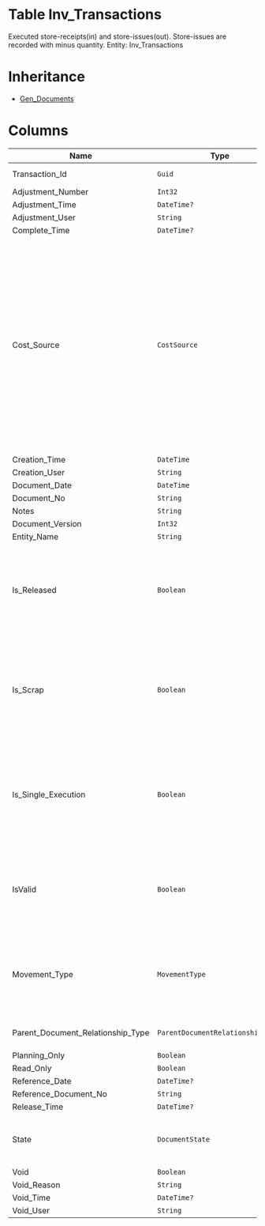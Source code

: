 # Table Inv_Transactions

Executed store-receipts(in) and store-issues(out). Store-issues are recorded with minus quantity. Entity: Inv_Transactions

# Inheritance

* [Gen_Documents](Gen_Documents.md)

# Columns

| Name | Type | Value | Description |
| - | - | - | --- |
|Transaction_Id|`Guid`|`PK`, Readonly||
|Adjustment_Number|`Int32`|Readonly||
|Adjustment_Time|`DateTime?`|Readonly||
|Adjustment_User|`String`|Readonly||
|Complete_Time|`DateTime?`|Readonly||
|Cost_Source|`CostSource`|Allowed: `S`, `D`, Readonly|Determines whether the cost in the transaction is taken from the store current availability (usually this is the case for issue transactions) or the cost must be specified in the transaction itself (usually for receipt transactions). S = Store, D = Document. `Required` `ReadOnly` |
|Creation_Time|`DateTime`|Readonly||
|Creation_User|`String`|Readonly||
|Document_Date|`DateTime`|||
|Document_No|`String`|||
|Notes|`String`|||
|Document_Version|`Int32`|Readonly||
|Entity_Name|`String`|Readonly||
|Is_Released|`Boolean`|Readonly|True if the document is not void and its state is released or greater. `Required` `Default(false)` `Filter(eq)` `ReadOnly` |
|Is_Scrap|`Boolean`||False=Non-scrap; true=Scrap operation. Only store issue operations can be scrap. `Required` `Default(false)` `Filter(eq)` |
|Is_Single_Execution|`Boolean`|Readonly|Specifies whether the document is a single execution of its order document. `Required` `Default(false)` `Filter(eq)` `ReadOnly` |
|IsValid|`Boolean`|Readonly|Managed by the system and used only for integrity purposes. Do not use. `Required` `Default(false)` `ReadOnly` |
|Movement_Type|`MovementType`|Allowed: `I`, `R`|Transaction movement type. R=RECEIPT, I=ISSUE. `Required` `Default("R")` `Filter(multi eq)` |
|Parent_Document_Relationship_Type|`ParentDocumentRelationshipType?`|Allowed: `S`, `N`, Readonly||
|Planning_Only|`Boolean`|Readonly||
|Read_Only|`Boolean`|Readonly||
|Reference_Date|`DateTime?`|||
|Reference_Document_No|`String`|||
|Release_Time|`DateTime?`|Readonly||
|State|`DocumentState`|Allowed: `0`, `5`, `10`, `20`, `30`, `40`, `50`, Readonly||
|Void|`Boolean`|Readonly||
|Void_Reason|`String`|Readonly||
|Void_Time|`DateTime?`|Readonly||
|Void_User|`String`|Readonly||
